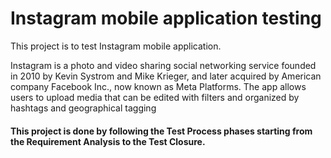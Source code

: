 # Instagram mobile application testing
This project is to test Instagram mobile application.

Instagram is a photo and video sharing social networking service founded in 2010 by Kevin Systrom and Mike Krieger, and later acquired by American company Facebook Inc., now known as Meta Platforms. The app allows users to upload media that can be edited with filters and organized by hashtags and geographical tagging

#### This project is done by following the Test Process phases starting from the Requirement Analysis to the Test Closure.
